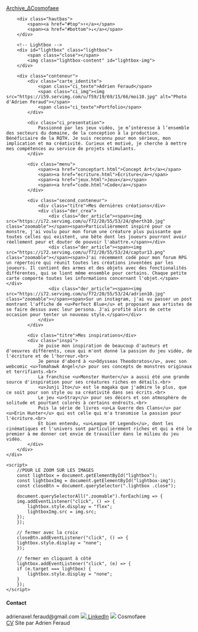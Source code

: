 <!DOCTYPE html>
<html lang="fr">
<head>
    <meta charset="UTF-8">
    <title>ΔCosmofaee // Accueil</title>
    <link rel="stylesheet" href="https://cosmofaee.github.io/main/stylesheet.css">
    <link rel="preconnect" href="https://fonts.googleapis.com">
    <link rel="preconnect" href="https://fonts.gstatic.com" crossorigin>
    <link href="https://fonts.googleapis.com/css2?family=Michroma&family=Tektur:wght@400..900&display=swap" rel="stylesheet">
    <!-- INSTALLATION DE FONT ICON -->
    <link href="https://code.ionicframework.com/ionicons/2.0.1/css/ionicons.min.css" rel="stylesheet"/>
    <link rel="stylesheet" href="https://cdn.jsdelivr.net/npm/bootstrap-icons@1.4.0/font/bootstrap-icons.css">
	<link rel="stylesheet" href="https://code.ionicframework.com/ionicons/2.0.1/css/ionicons.min.css">
</head>
<body>
    <div class="fond">
        <div class="titre_accueil"><a href="index.html">Archive_ΔCosmofaee</a></div>

        <div class="hautbas">
            <span><a href="#top">↑</a></span>
            <span><a href="#bottom">↓</a></span>
        </div>

        <!-- Lightbox -->
        <div id="lightbox" class="lightbox">
            <span class="close"></span>
            <img class="lightbox-content" id="lightbox-img">
        </div>

        <div class="conteneur">
            <div class="carte_identite">
                <span class="ci_texte">Adrien Feraud</span>
                <span class="ci_img"><img src="https://i59.servimg.com/u/f59/19/69/15/66/moi10.jpg" alt="Photo d'Adrien Feraud"></span>
                <span class="ci_texte">Portfolio</span>
            </div>

            <div class="ci_presentation">
                Passionné par les jeux vidéo, je m’intéresse à l’ensemble des secteurs du domaine, de la conception à la production. Bénéficiaire de la RQTH. Je suis reconnu pour mon sérieux, mon implication et ma créativité. Curieux et motivé, je cherche à mettre mes compétences au service de projets stimulants.
            </div>

            <div class="menu">
                <span><a href="conceptart.html">Concept Art</a></span>
                <span><a href="ecriture.html">Écriture</a></span>
                <span><a href="jeux.html">Jeux</a></span>
                <span><a href="code.html">Code</a></span>
            </div>

            <div class="second_conteneur">
                <div class="titre">Mes dernières créations</div>
                <div class="der_crea">
                    <div class="der_article"><span><img src="https://i72.servimg.com/u/f72/20/55/53/24/qherth10.jpg" class="zoomable"></span><span>Particulièrement inspiré pour ce monstre, j'ai voulu pour mon forum une créature plus puissante que toutes celles qui existent, une bête dont les joueurs pourront avoir réellement peur et douter de pouvoir l'abattre.</span></div>
                    <div class="der_article"><span><img src="https://i72.servimg.com/u/f72/20/55/53/24/captur13.png" class="zoomable"></span><span>J'ai récemment codé pour mon forum RPG un répertoire qui réunit toutes les créations inventées par les joueurs. Il contient des armes et des objets avec des fonctionalités différentes, qui se lient même ensemble pour certains. Chaque petite carte comporte toutes les informations concernant l'objet.</span></div>
                    <div class="der_article"><span><img src="https://i72.servimg.com/u/f72/20/55/53/24/adrien10.jpg" class="zoomable"></span><span>Sur un instagram, j'ai vu passer un post montrant l'affiche de <u>Perfect Blue</u> et proposant aux artistes de se faire dessus avec leur persona. J'ai profité alors de cette occasion pour tenter un nouveau style.</span></div>
                </div>
            </div>

            <div class="titre">Mes inspirations</div>
            <div class="inspi">
                Je puise mon inspiration de beaucoup d'auteurs et d'oeuvres différents, ceux qui m'ont donné la passion du jeu vidéo, de l'écriture et de l'horreur.<br>
                Je pense d'abord à <u>Odysseas Theodoratos</u>, avec son webcomic <u>Tomahawk Angel</u> pour ses concepts de monstres originaux et terrifiants.<br>
                La franchise <u>Monster Hunter</u> a aussi été une grande source d'inspiration pour ses créatures riches en détails.<br>
                <u>Junji Ito</u> est le magaka que j'admire le plus, que ce soit pour son style ou sa créativité dans ses écrits.<br>
                Le jeu <u>Stray</u> pour ses décors et son atmosphère de solitude et pourtant colorés à certains endroits.<br>
                Puis la série de livres <u>La Guerre des Clans</u> par <u>Erin Hunter</u> qui est celle qui m'a transmise la passion pour l'écriture.<br>
                Et bien entendu, <u>League Of Legends</u>, dont les cinématiques et l'univers sont particulièrement riches et qui a été le premier à me donner cet envie de travailler dans le milieu du jeu vidéo.
            </div>
        </div>
    </div>

    <script>
        //POUR LE ZOOM SUR LES IMAGES
        const lightbox = document.getElementById("lightbox");
        const lightboxImg = document.getElementById("lightbox-img");
        const closeBtn = document.querySelector(".lightbox .close");

        document.querySelectorAll(".zoomable").forEach(img => {
        img.addEventListener("click", () => {
            lightbox.style.display = "flex";
            lightboxImg.src = img.src;
        });
        });

        // fermer avec la croix
        closeBtn.addEventListener("click", () => {
        lightbox.style.display = "none";
        });

        // fermer en cliquant à côté
        lightbox.addEventListener("click", (e) => {
        if (e.target === lightbox) {
            lightbox.style.display = "none";
        }
        });
    </script>
</body>
<footer>
    <div class="conteneur_footer" id="bottom">
        <div class="contact">
            <span><h4>Contact</h4></span>
            <span>adrienaxel.feraud@gmail.com</span>
            <span><img src="https://i59.servimg.com/u/f59/19/69/15/66/17485710.png"><a href="www.linkedin.com/in/adrien-feraud-b58447383" target="_blank"> LinkedIn</a></span>
            <span><img src="https://i59.servimg.com/u/f59/19/69/15/66/discor10.png"> Cosmofaee</span>
        </div>
        <div class="cv">
            <a href="index.html">CV</a>
            <span>Site par Adrien Feraud</span>
        </div>
    </div>
</footer>
</html>
